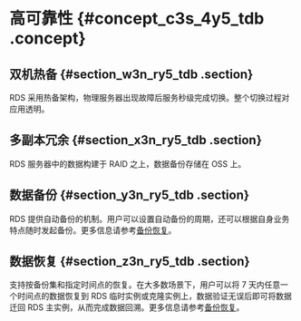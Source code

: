 # 高可靠性 {#concept_c3s_4y5_tdb .concept}

## 双机热备 {#section_w3n_ry5_tdb .section}

RDS 采用热备架构，物理服务器出现故障后服务秒级完成切换。整个切换过程对应用透明。

## 多副本冗余 {#section_x3n_ry5_tdb .section}

RDS 服务器中的数据构建于 RAID 之上，数据备份存储在 OSS 上。

## 数据备份 {#section_y3n_ry5_tdb .section}

RDS 提供自动备份的机制。用户可以设置自动备份的周期，还可以根据自身业务特点随时发起备份。更多信息请参考[备份恢复](https://help.aliyun.com/document_detail/53622.html)。

## 数据恢复 {#section_z3n_ry5_tdb .section}

支持按备份集和指定时间点的恢复。在大多数场景下，用户可以将 7 天内任意一个时间点的数据恢复到 RDS 临时实例或克隆实例上，数据验证无误后即可将数据迁回 RDS 主实例，从而完成数据回溯。更多信息请参考[备份恢复](https://help.aliyun.com/document_detail/53622.html)。

